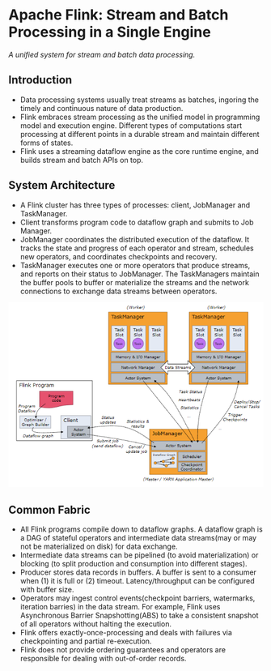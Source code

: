 # Apache Flink: Stream and Batch Processing in a Single Engine

*A unified system for stream and batch data processing.*

## Introduction

- Data processing systems usually treat streams as batches, ingoring the timely and continuous nature of data production.
- Flink embraces stream processing as the unified model in programming model and execution engine. Different types of computations  start processing at different points in a durable stream and maintain different forms of states.
- Flink uses a streaming dataflow engine as the core runtime engine, and builds stream and batch APIs on top.

## System Architecture

- A Flink cluster has three types of processes: client, JobManager and TaskManager.
- Client transforms program code to dataflow graph and submits to Job Manager.
- JobManager coordinates the distributed execution of the dataflow. It tracks the state and progress of each
  operator and stream, schedules new operators, and coordinates checkpoints and recovery.
- TaskManager executes one or more operators that produce streams, and reports on their status to JobManager. The TaskManagers maintain the buffer pools to buffer or materialize the streams and the network connections to exchange data streams between operators.

![model](images/model.png)

## Common Fabric

- All Flink programs compile down to dataflow graphs. A dataflow graph is a DAG of stateful operators and intermediate data streams(may or may not be materialized on disk) for data exchange.
- Intermediate data streams can be pipelined (to avoid materialization) or blocking (to split production and consumption into different stages).
- Producer stores data records in buffers. A buffer is sent to a consumer when (1) it is full or (2) timeout. Latency/throughput can be configured with buffer size.
- Operators may ingest control events(checkpoint barriers, watermarks, iteration barries) in the data stream. For example, Flink uses Asynchronous Barrier Snapshotting(ABS) to take a consistent snapshot of all operators without halting the execution.
- Flink offers exactly-once-processing and deals with failures via checkpointing and partial re-execution.
- Flink does not provide ordering guarantees and operators are responsible for dealing with out-of-order records.